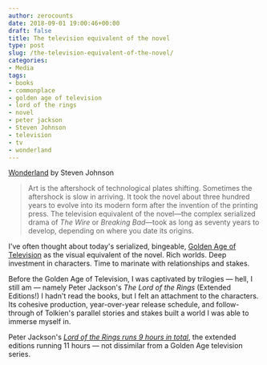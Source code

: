 ```yaml
---
author: zerocounts
date: 2018-09-01 19:00:46+00:00
draft: false
title: The television equivalent of the novel
type: post
slug: /the-television-equivalent-of-the-novel/
categories:
- Media
tags:
- books
- commonplace
- golden age of television
- lord of the rings
- novel
- peter jackson
- Steven Johnson
- television
- tv
- wonderland
---
```


[Wonderland](https://www.penguinrandomhouse.com/books/533949/wonderland-by-steven-johnson/) by Steven Johnson

> Art is the aftershock of technological plates shifting. Sometimes the aftershock is slow in arriving. It took the novel about three hundred years to evolve into its modern form after the invention of the printing press. The television equivalent of the novel—the complex serialized drama of _The Wire_ or _Breaking Bad_—took as long as seventy years to develop, depending on where you date its origins.

I've often thought about today's serialized, bingeable, [Golden Age of Television](https://en.m.wikipedia.org/wiki/Golden_Age_of_Television_(2000s–present)) as the visual equivalent of the novel. Rich worlds. Deep investment in characters. Time to marinate with relationships and stakes.

Before the Golden Age of Television, I was captivated by trilogies — hell, I still am — namely Peter Jackson's _The Lord of the Rings_ (Extended Editions!) I hadn't read the books, but I felt an attachment to the characters. Its cohesive production, year-over-year release schedule, and follow-through of Tolkien's parallel stories and stakes built a world I was able to immerse myself in.

Peter Jackson's _[Lord of the Rings runs 9 hours in total](https://en.m.wikipedia.org/wiki/The_Lord_of_the_Rings_(film_series)#Home_media)_, the extended editions running 11 hours — not dissimilar from a Golden Age television series.
